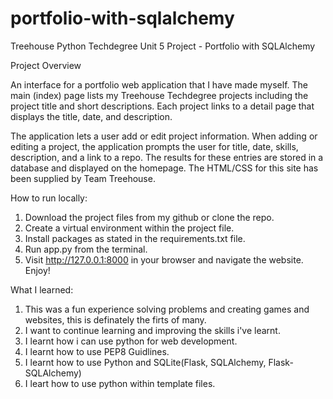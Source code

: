 # portfolio-with-sqlalchemy
Treehouse Python Techdegree Unit 5 Project - Portfolio with SQLAlchemy

Project Overview

An interface for a portfolio web application that I have made myself. The main (index) page lists my Treehouse Techdegree projects including the project title and short descriptions. Each project links to a detail page that displays the title, date, and description.

The application lets a user add or edit project information. When adding or editing a project, the application prompts the user for title, date, skills, description, and a link to a repo. The results for these entries are stored in a database and displayed on the homepage. The HTML/CSS for this site has been supplied by Team Treehouse. 

How to run locally:
1. Download the project files from my github or clone the repo.
2. Create a virtual environment within the project file.
3. Install packages as stated in the requirements.txt file.
4. Run app.py from the terminal.
5. Visit http://127.0.0.1:8000 in your browser and navigate the website. 
Enjoy!


What I learned:
1. This was a fun experience solving problems and creating games and websites, this is definately the firts of many. 
2. I want to continue learning and improving the skills i've learnt. 
3. I learnt how i can use python for web development.
4. I learnt how to use PEP8 Guidlines.
5. I learnt how to use Python and SQLite(Flask, SQLAlchemy, Flask-SQLAlchemy)
6. I leart how to use python within template files. 

